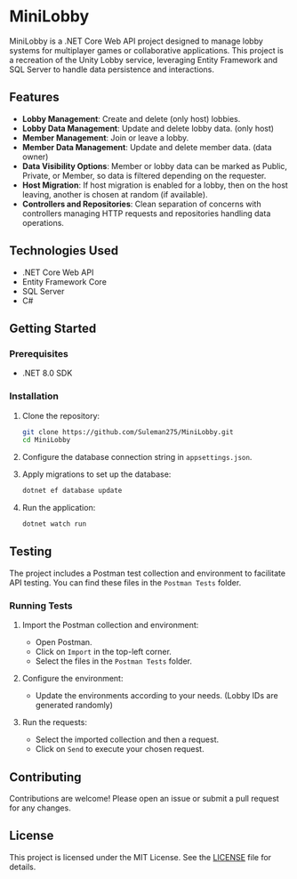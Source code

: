 # MiniLobby

MiniLobby is a .NET Core Web API project designed to manage lobby systems for multiplayer games or collaborative applications. This project is a recreation of the Unity Lobby service, leveraging Entity Framework and SQL Server to handle data persistence and interactions.

## Features

- **Lobby Management**: Create and delete (only host) lobbies.
- **Lobby Data Management**: Update and delete lobby data. (only host)
- **Member Management**: Join or leave a lobby.
- **Member Data Management**: Update and delete member data. (data owner)
- **Data Visibility Options**: Member or lobby data can be marked as Public, Private, or Member, so data is filtered depending on the requester.
- **Host Migration**: If host migration is enabled for a lobby, then on the host leaving, another is chosen at random (if available).
- **Controllers and Repositories**: Clean separation of concerns with controllers managing HTTP requests and repositories handling data operations.

## Technologies Used

- .NET Core Web API
- Entity Framework Core
- SQL Server
- C#

## Getting Started

### Prerequisites

- .NET 8.0 SDK

### Installation

1. Clone the repository:
    ```sh
    git clone https://github.com/Suleman275/MiniLobby.git
    cd MiniLobby
    ```
2. Configure the database connection string in `appsettings.json`.

3. Apply migrations to set up the database:
    ```sh
    dotnet ef database update
    ```

4. Run the application:
    ```sh
    dotnet watch run
    ```

## Testing

The project includes a Postman test collection and environment to facilitate API testing. You can find these files in the `Postman Tests` folder.

### Running Tests

1. Import the Postman collection and environment:
    - Open Postman.
    - Click on `Import` in the top-left corner.
    - Select the files in the `Postman Tests` folder.

2. Configure the environment:
    - Update the environments according to your needs. (Lobby IDs are generated randomly)

3. Run the requests:
    - Select the imported collection and then a request.
    - Click on `Send` to execute your chosen request.

## Contributing

Contributions are welcome! Please open an issue or submit a pull request for any changes.

## License

This project is licensed under the MIT License. See the [LICENSE](LICENSE) file for details.
